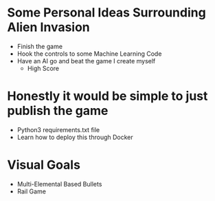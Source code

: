 # Some Personal Ideas Surrounding Alien Invasion
* Finish the game
* Hook the controls to some Machine Learning Code
* Have an AI go and beat the game I create myself
	- High Score

# Honestly it would be simple to just publish the game
* Python3 requirements.txt file
* Learn how to deploy this through Docker

# Visual Goals
* Multi-Elemental Based Bullets
* Rail Game
